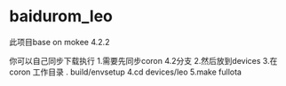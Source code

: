 baidurom_leo
============
此项目base on mokee 4.2.2

你可以自己同步下载执行
1.需要先同步coron 4.2分支 
2.然后放到devices
3.在coron 工作目录 . build/envsetup
4.cd devices/leo
5.make fullota



